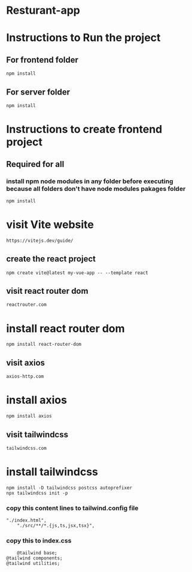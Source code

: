 # Resturant-app
# Instructions to Run the project
## For frontend folder
	npm install
 ## For server folder
	npm install


# Instructions to create frontend project
## Required for all
### install npm node modules in any folder before executing because all folders don't have node modules pakages folder
	npm install
# visit Vite website
	https://vitejs.dev/guide/
## create the react project
	npm create vite@latest my-vue-app -- --template react

## visit react router dom
	reactrouter.com
 # install react router dom
	npm install react-router-dom

## visit axios
	axios-http.com
# install axios
	npm install axios

## visit tailwindcss
	tailwindcss.com
# install tailwindcss
	npm install -D tailwindcss postcss autoprefixer
	npx tailwindcss init -p
### copy this content lines to tailwind.config file
	"./index.html",
    	"./src/**/*.{js,ts,jsx,tsx}",
### copy this to index.css 
      	@tailwind base;
	@tailwind components;
	@tailwind utilities;
     


